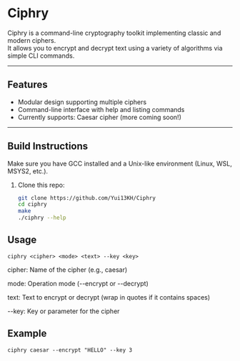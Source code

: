 # Ciphry

Ciphry is a command-line cryptography toolkit implementing classic and modern ciphers.  
It allows you to encrypt and decrypt text using a variety of algorithms via simple CLI commands.

---

## Features

- Modular design supporting multiple ciphers  
- Command-line interface with help and listing commands  
- Currently supports: Caesar cipher (more coming soon!)  

---

## Build Instructions

Make sure you have GCC installed and a Unix-like environment (Linux, WSL, MSYS2, etc.).

1. Clone this repo:
   ```bash
   git clone https://github.com/Yui13KH/Ciphry
   cd ciphry
   make 
   ./ciphry --help
   ```

## Usage 
```
ciphry <cipher> <mode> <text> --key <key>
```
cipher: Name of the cipher (e.g., caesar)

mode: Operation mode (--encrypt or --decrypt)

text: Text to encrypt or decrypt (wrap in quotes if it contains spaces)

--key: Key or parameter for the cipher

## Example 
```
ciphry caesar --encrypt "HELLO" --key 3
```